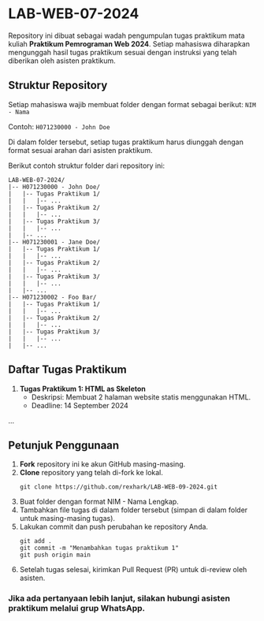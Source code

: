 # LAB-WEB-07-2024

Repository ini dibuat sebagai wadah pengumpulan tugas praktikum mata kuliah **Praktikum Pemrograman Web 2024**. Setiap mahasiswa diharapkan mengunggah hasil tugas praktikum sesuai dengan instruksi yang telah diberikan oleh asisten praktikum.

## Struktur Repository

Setiap mahasiswa wajib membuat folder dengan format sebagai berikut:
`NIM - Nama`

Contoh: `H071230000 - John Doe`

Di dalam folder tersebut, setiap tugas praktikum harus diunggah dengan format sesuai arahan dari asisten praktikum.

Berikut contoh struktur folder dari repository ini:
```
LAB-WEB-07-2024/
|-- H071230000 - John Doe/
|   |-- Tugas Praktikum 1/
|   |   |-- ...
|   |-- Tugas Praktikum 2/
|   |   |-- ...
|   |-- Tugas Praktikum 3/
|   |   |-- ...
|   |-- ...
|-- H071230001 - Jane Doe/
|   |-- Tugas Praktikum 1/
|   |   |-- ...
|   |-- Tugas Praktikum 2/
|   |   |-- ...
|   |-- Tugas Praktikum 3/
|   |   |-- ...
|   |-- ...
|-- H071230002 - Foo Bar/
|   |-- Tugas Praktikum 1/
|   |   |-- ...
|   |-- Tugas Praktikum 2/
|   |   |-- ...
|   |-- Tugas Praktikum 3/
|   |   |-- ...
|   |-- ...
```

## Daftar Tugas Praktikum

1. **Tugas Praktikum 1: HTML as Skeleton**
   - Deskripsi: Membuat 2 halaman website statis menggunakan HTML.
   - Deadline: 14 September 2024

...

## Petunjuk Penggunaan

1. **Fork** repository ini ke akun GitHub masing-masing.
2. **Clone** repository yang telah di-fork ke lokal.
   ```
   git clone https://github.com/rexhark/LAB-WEB-09-2024.git
   ```
3. Buat folder dengan format NIM - Nama Lengkap.
4. Tambahkan file tugas di dalam folder tersebut (simpan di dalam folder untuk masing-masing tugas).
5. Lakukan commit dan push perubahan ke repository Anda.
   ```
   git add .
   git commit -m "Menambahkan tugas praktikum 1"
   git push origin main
   ```
7. Setelah tugas selesai, kirimkan Pull Request (PR) untuk di-review oleh asisten.

### Jika ada pertanyaan lebih lanjut, silakan hubungi asisten praktikum melalui grup WhatsApp.
